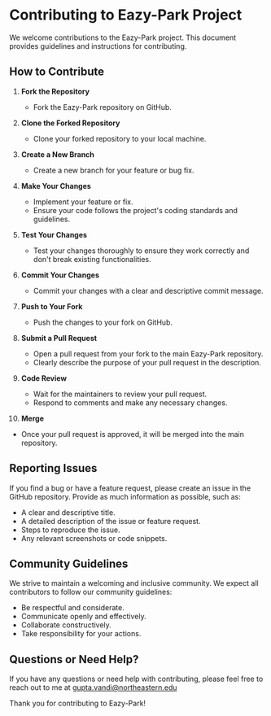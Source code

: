# Contributing to Eazy-Park Project

We welcome contributions to the Eazy-Park project. This document provides guidelines and instructions for contributing.

## How to Contribute

1. **Fork the Repository**
   - Fork the Eazy-Park repository on GitHub.

2. **Clone the Forked Repository**
   - Clone your forked repository to your local machine.

3. **Create a New Branch**
   - Create a new branch for your feature or bug fix.

4. **Make Your Changes**
   - Implement your feature or fix.
   - Ensure your code follows the project's coding standards and guidelines.

5. **Test Your Changes**
   - Test your changes thoroughly to ensure they work correctly and don't break existing functionalities.

6. **Commit Your Changes**
   - Commit your changes with a clear and descriptive commit message.

7. **Push to Your Fork**
   - Push the changes to your fork on GitHub.

8. **Submit a Pull Request**
   - Open a pull request from your fork to the main Eazy-Park repository.
   - Clearly describe the purpose of your pull request in the description.

9. **Code Review**
   - Wait for the maintainers to review your pull request.
   - Respond to comments and make any necessary changes.

10. **Merge**
   - Once your pull request is approved, it will be merged into the main repository.

## Reporting Issues

If you find a bug or have a feature request, please create an issue in the GitHub repository. Provide as much information as possible, such as:

- A clear and descriptive title.
- A detailed description of the issue or feature request.
- Steps to reproduce the issue.
- Any relevant screenshots or code snippets.

## Community Guidelines

We strive to maintain a welcoming and inclusive community. We expect all contributors to follow our community guidelines:

- Be respectful and considerate.
- Communicate openly and effectively.
- Collaborate constructively.
- Take responsibility for your actions.

## Questions or Need Help?

If you have any questions or need help with contributing, please feel free to reach out to me at [gupta.vandi@northeastern.edu](mailto:gupta.vandi@northeastern.edu)

Thank you for contributing to Eazy-Park!
